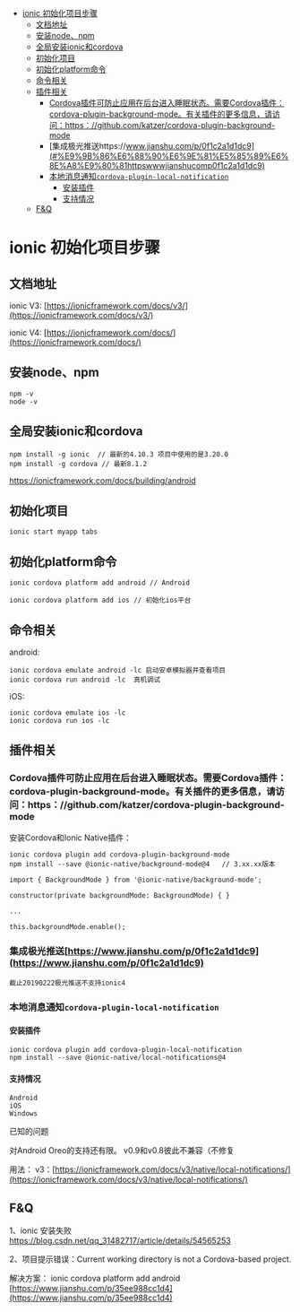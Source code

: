 <!-- TOC -->
- [ionic 初始化项目步骤](#ionic-%E5%88%9D%E5%A7%8B%E5%8C%96%E9%A1%B9%E7%9B%AE%E6%AD%A5%E9%AA%A4)
  - [文档地址](#%E6%96%87%E6%A1%A3%E5%9C%B0%E5%9D%80)
  - [安装node、npm](#%E5%AE%89%E8%A3%85nodenpm)
  - [全局安装ionic和cordova](#%E5%85%A8%E5%B1%80%E5%AE%89%E8%A3%85ionic%E5%92%8Ccordova)
  - [初始化项目](#%E5%88%9D%E5%A7%8B%E5%8C%96%E9%A1%B9%E7%9B%AE)
  - [初始化platform命令](#%E5%88%9D%E5%A7%8B%E5%8C%96platform%E5%91%BD%E4%BB%A4)
  - [命令相关](#%E5%91%BD%E4%BB%A4%E7%9B%B8%E5%85%B3)
  - [插件相关](#%E6%8F%92%E4%BB%B6%E7%9B%B8%E5%85%B3)
    - [Cordova插件可防止应用在后台进入睡眠状态。需要Cordova插件：cordova-plugin-background-mode。有关插件的更多信息，请访问：https：//github.com/katzer/cordova-plugin-background-mode](#cordova%E6%8F%92%E4%BB%B6%E5%8F%AF%E9%98%B2%E6%AD%A2%E5%BA%94%E7%94%A8%E5%9C%A8%E5%90%8E%E5%8F%B0%E8%BF%9B%E5%85%A5%E7%9D%A1%E7%9C%A0%E7%8A%B6%E6%80%81%E9%9C%80%E8%A6%81cordova%E6%8F%92%E4%BB%B6cordova-plugin-background-mode%E6%9C%89%E5%85%B3%E6%8F%92%E4%BB%B6%E7%9A%84%E6%9B%B4%E5%A4%9A%E4%BF%A1%E6%81%AF%E8%AF%B7%E8%AE%BF%E9%97%AEhttpsgithubcomkatzercordova-plugin-background-mode)
    - [集成极光推送https://www.jianshu.com/p/0f1c2a1d1dc9](#%E9%9B%86%E6%88%90%E6%9E%81%E5%85%89%E6%8E%A8%E9%80%81httpswwwjianshucomp0f1c2a1d1dc9)
    - [本地消息通知`cordova-plugin-local-notification`](#%E6%9C%AC%E5%9C%B0%E6%B6%88%E6%81%AF%E9%80%9A%E7%9F%A5cordova-plugin-local-notification)
      - [安装插件](#%E5%AE%89%E8%A3%85%E6%8F%92%E4%BB%B6)
      - [支持情况](#%E6%94%AF%E6%8C%81%E6%83%85%E5%86%B5)
  - [F&Q](#fq)

# ionic 初始化项目步骤

## 文档地址

ionic V3: [https://ionicframework.com/docs/v3/](https://ionicframework.com/docs/v3/)

ionic V4: [https://ionicframework.com/docs/](https://ionicframework.com/docs/)

## 安装node、npm

```code
npm -v
node -v
```

## 全局安装ionic和cordova

```code
npm install -g ionic  // 最新的4.10.3 项目中使用的是3.20.0
npm install -g cordova // 最新8.1.2
```

<https://ionicframework.com/docs/building/android>

## 初始化项目

    ionic start myapp tabs

## 初始化platform命令

    ionic cordova platform add android // Android

    ionic cordova platform add ios // 初始化ios平台

## 命令相关

android:

```code
ionic cordova emulate android -lc 启动安卓模拟器并查看项目
ionic cordova run android -lc  真机调试
```

iOS:

```code
ionic cordova emulate ios -lc
ionic cordova run ios -lc
```

## 插件相关

### Cordova插件可防止应用在后台进入睡眠状态。需要Cordova插件：cordova-plugin-background-mode。有关插件的更多信息，请访问：https：//github.com/katzer/cordova-plugin-background-mode

安装Cordova和Ionic Native插件：

```code
ionic cordova plugin add cordova-plugin-background-mode
npm install --save @ionic-native/background-mode@4   // 3.xx.xx版本
```

```code
import { BackgroundMode } from '@ionic-native/background-mode';

constructor(private backgroundMode: BackgroundMode) { }

...

this.backgroundMode.enable();

```

### 集成极光推送[https://www.jianshu.com/p/0f1c2a1d1dc9](https://www.jianshu.com/p/0f1c2a1d1dc9)

`截止20190222极光推送不支持ionic4`

### 本地消息通知`cordova-plugin-local-notification`

#### 安装插件

```code
ionic cordova plugin add cordova-plugin-local-notification
npm install --save @ionic-native/local-notifications@4
```

#### 支持情况

```code
Android
iOS
Windows
```

已知的问题

对Android Oreo的支持还有限。
v0.9和v0.8彼此不兼容（不修复

用法： v3：[https://ionicframework.com/docs/v3/native/local-notifications/](https://ionicframework.com/docs/v3/native/local-notifications/)

## F&Q

1、ionic 安装失败
https://blog.csdn.net/qq_31482717/article/details/54565253

2、项目提示错误：Current working directory is not a Cordova-based project.

解决方案： ionic cordova platform add android [https://www.jianshu.com/p/35ee988cc1d4](https://www.jianshu.com/p/35ee988cc1d4)